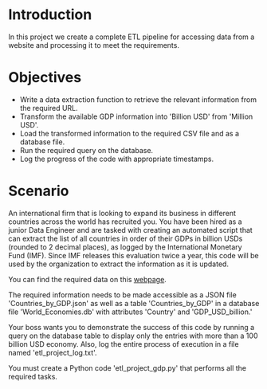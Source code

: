 # Introduction
 In this project we create a complete ETL pipeline for accessing data from a website and processing it to meet the requirements.

# Objectives
* Write a data extraction function to retrieve the relevant information from the required URL.
* Transform the available GDP information into 'Billion USD' from 'Million USD'.
* Load the transformed information to the required CSV file and as a database file.
* Run the required query on the database.
* Log the progress of the code with appropriate timestamps.

# Scenario
An international firm that is looking to expand its business in different countries across the world has recruited you. You have been hired as a junior Data Engineer and are tasked with creating an automated script that can extract the list of all countries in order of their GDPs in billion USDs (rounded to 2 decimal places), as logged by the International Monetary Fund (IMF). Since IMF releases this evaluation twice a year, this code will be used by the organization to extract the information as it is updated.

You can find the required data on this [webpage](https://web.archive.org/web/20230902185326/https://en.wikipedia.org/wiki/List_of_countries_by_GDP_%28nominal%29).

The required information needs to be made accessible as a JSON file 'Countries_by_GDP.json' as well as a table 'Countries_by_GDP' in a database file 'World_Economies.db' with attributes 'Country' and 'GDP_USD_billion.'

Your boss wants you to demonstrate the success of this code by running a query on the database table to display only the entries with more than a 100 billion USD economy. Also, log the entire process of execution in a file named 'etl_project_log.txt'.

You must create a Python code 'etl_project_gdp.py' that performs all the required tasks.
